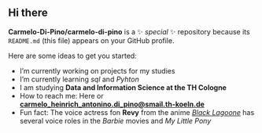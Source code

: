 ## Hi there 


**Carmelo-Di-Pino/carmelo-di-pino** is a ✨ _special_ ✨ repository because its `README.md` (this file) appears on your GitHub profile.

Here are some ideas to get you started:

- I’m currently working on projects for my studies
- I’m currently learning *sql* and *Pyhton*
- I am studying **Data and Information Science at the TH Cologne**
- How to reach me: Here or **carmelo_heinrich_antonino.di_pino@smail.th-koeln.de**
- Fun fact: The voice actress fon **Revy** from the anime *[Black Lagoone](https://en.wikipedia.org/wiki/Black_Lagoon)* has several voice roles in the *Barbie* movies and *My Little Pony*
